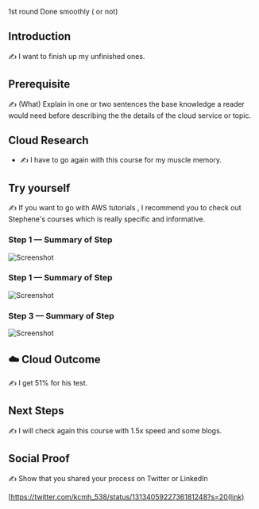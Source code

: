 1st round Done smoothly ( or not)

## Introduction

✍️ I want to finish up my unfinished ones.

## Prerequisite

✍️ (What) Explain in one or two sentences the base knowledge a reader would need before describing the the details of the cloud service or topic.


## Cloud Research

- ✍️ I have to go again with this course for my muscle memory.

## Try yourself

✍️ If you want to go with AWS tutorials , I recommend you to check out Stephene's courses which is really specific and informative.

### Step 1 — Summary of Step

![Screenshot](https://via.placeholder.com/500x300)

### Step 1 — Summary of Step

![Screenshot](https://via.placeholder.com/500x300)

### Step 3 — Summary of Step

![Screenshot](https://via.placeholder.com/500x300)

## ☁️ Cloud Outcome

✍️ I get 51% for his test.

## Next Steps

✍️ I will check again this course with 1.5x speed and some blogs.

## Social Proof

✍️ Show that you shared your process on Twitter or LinkedIn

[https://twitter.com/kcmh_538/status/1313405922736181248?s=20(link)
